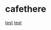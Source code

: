 # cafethere
[test](intent://link?param=GITHUB_PULL_REQUESTS#Intent;scheme=h1009.park;package=com.samsung.codemobile;end)
[test](http://www.google.com)
